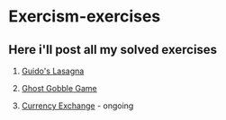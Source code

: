 # Exercism-exercises

## Here i'll post all my solved exercises

1. [Guido's Lasagna](https://exercism.org/tracks/python/exercises/guidos-gorgeous-lasagna)

2. [Ghost Gobble Game](https://exercism.org/tracks/python/exercises/ghost-gobble-arcade-game)

3. [Currency Exchange](https://exercism.org/tracks/python/exercises/currency-exchange) - ongoing

